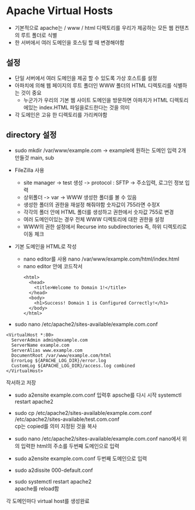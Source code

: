 Apache Virtual Hosts
=====
+ 기본적으로 apache는 / www / html 디렉토리를 우리가 제공하는 모든 웹 컨텐츠의 루트 폴더로 식별
+ 한 서버에서 여러 도메인을 호스팅 할 때 변경해야함 


설정
------
+ 단일 서버에서 여러 도메인을 제공 할 수 있도록 가상 호스트를 설정
+ 아파치에 의해 웹 페이지의 루트 폴더인 WWW 폴더의 HTML 디렉토리를 식별하는 것이 중요 
  + 누군가가 우리의 기본 웹 사이트 도메인을 방문하면 아파치가 HTML 디렉토리에있는 index.HTML 파일을로드한다는 것을 의미
+ 각 도메인은 고유 한 디렉토리를 가리켜야함


directory 설정
-----
+ sudo mkdir /var/www/example.com -> example에 원하는 도메인 입력 2개 만들것 main, sub
+ FileZilla 사용
  + site manager -> test 생성 -> protocol : SFTP -> 주소입력, 로그인 정보 입력
  + 상위폴더 -> var -> WWW 생성한 폴더를 볼 수 있음
  + 생성한 폴더의 권한을 재설정 해줘야함 숫자값이 755라면 수정X
  + 각각의 폴더 안에 HTML 폴더를 생성하고 권한에서 숫자값 755로 변경
  + 여러 도메인이있는 경우 전체 WWW 디렉토리에 대한 권한을 설정 
  + WWW의 권한 설정에서 Recurse into subdirectories 즉, 하위 디렉토리로 이동 체크
+ 기본 도메인을 HTML로 작성
  + nano editor를 사용 nano /var/www/example.com/html/index.html
  + nano editor 안에 코드작서
    ~~~
    <html>
      <head>
        <title>Welcome to Domain 1!</title>
      </head>
      <body>
        <h1>Success! Domain 1 is Configured Correctly!</h1>
      </body>
    </html>
    ~~~
    
+ sudo nano /etc/apache2/sites-available/example.com.conf
~~~
<VirtualHost *:80>
  ServerAdmin admin@example.com
  ServerName example.com
  ServerAlias www.example.com
  DocumentRoot /var/www/example.com/html
  ErrorLog ${APACHE_LOG_DIR}/error.log
  CustomLog ${APACHE_LOG_DIR}/access.log combined
</VirtualHost>
~~~
   작서하고 저장
  
  + sudo a2ensite example.com.conf 입력후 apsche를 다시 시작
    systemctl restart apache2
  + sudo cp /etc/apache2/sites-available/example.com.conf /etc/apache2/sites-available/test.com.conf   
    cp는 copied를 의미 지정된 것을 복사
  + sudo nano /etc/apache2/sites-available/example.com.conf
    nano에서 위의 입력한 html의 주소를 두번째 도메인으로 입력
  + sudo a2ensite example.com.conf 두번째 도메인으로 입력

+ sudo a2dissite 000-default.conf
+ sudo systemctl restart apache2   
  apache를 reload함
  


각 도메인마다 virtual host를 생성완료
